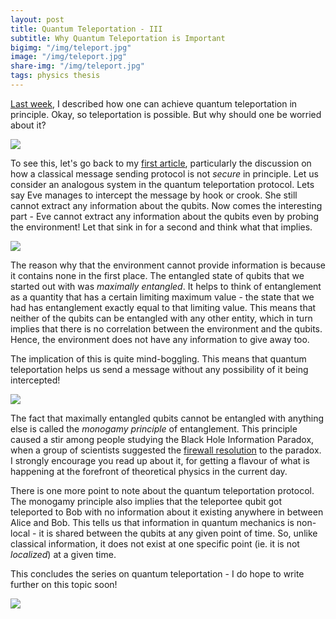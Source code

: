 ```yaml
---
layout: post
title: Quantum Teleportation - III
subtitle: Why Quantum Teleportation is Important
bigimg: "/img/teleport.jpg"	
image: "/img/teleport.jpg"
share-img: "/img/teleport.jpg"
tags: physics thesis 
---
```


[Last week](https://adivijaykumar.github.io/2017-09-16-teleportation-2/), I described how one can achieve quantum teleportation in principle. Okay, so teleportation is possible. But why should one be worried about it?

![](https://media.giphy.com/media/ttoX8zGGjlE8E/giphy.gif)

To see this, let's go back to my [first article](https://adivijaykumar.github.io/2017-09-09-teleportation-1), particularly the discussion on how a classical message sending protocol is not _secure_ in principle. Let us consider an analogous system in the quantum teleportation protocol. Lets say Eve manages to intercept the message by hook or crook. She still cannot extract any information about the qubits. Now comes the interesting part - Eve cannot extract any information about the qubits even by probing the environment! Let that sink in for a second and think what that implies.

![](https://media.giphy.com/media/4cUCFvwICarHq/giphy.gif)

The reason why that the environment cannot provide information is because it contains none in the first place. The entangled state of qubits that we started out with was _maximally entangled_. It helps to think of entanglement as a quantity that has a certain limiting maximum value - the state that we had has entanglement  exactly equal to that limiting value. This means that neither of the qubits can be entangled with any other entity, which in turn implies that there is no correlation between the environment and the qubits. Hence, the environment does not have any information to give away too.

The implication of this is quite mind-boggling. This means that quantum teleportation helps us send a message without any possibility of it being intercepted!

![](https://media.giphy.com/media/tITfss8cqzTO0/giphy.gif)

The fact that maximally entangled qubits cannot be entangled with anything else is called the _monogamy principle_ of entanglement. This principle caused a stir among people studying the Black Hole Information Paradox, when a group of scientists suggested the [firewall resolution](https://www.quantamagazine.org/black-hole-firewalls-confound-theoretical-physicists-20121221/) to the paradox. I strongly encourage you read up about it, for getting a flavour of what is happening at the forefront of theoretical physics in the current day.

There is one more point to note about the quantum teleportation protocol. The monogamy principle also implies that the teleportee qubit got teleported to Bob with no information about it existing anywhere in between Alice and Bob. This tells us that information in quantum mechanics is non-local - it is shared between the qubits at any given point of time. So, unlike classical information, it does not exist at one specific point (ie. it is not _localized_) at a given time. 

This concludes the series on quantum teleportation - I do hope to write further on this topic soon!

![](https://media.giphy.com/media/lD76yTC5zxZPG/giphy.gif)
